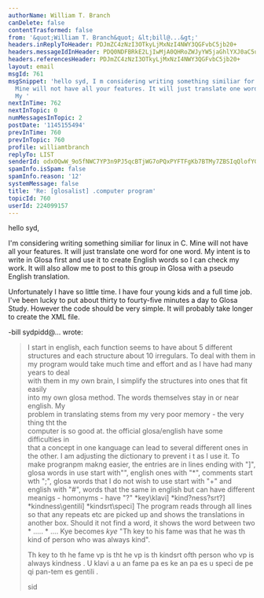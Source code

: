 ```yaml
---
authorName: William T. Branch
canDelete: false
contentTrasformed: false
from: '&quot;William T. Branch&quot; &lt;bill@...&gt;'
headers.inReplyToHeader: PDJmZC4zNzI3OTkyLjMxNzI4NWY3QGFvbC5jb20+
headers.messageIdInHeader: PDQ0NDFBRkE2LjIwMjA0QHRoZWJyYW5jaGhlYXJ0aC5uZXQ+
headers.referencesHeader: PDJmZC4zNzI3OTkyLjMxNzI4NWY3QGFvbC5jb20+
layout: email
msgId: 761
msgSnippet: 'hello syd, I m considering writing something similiar for linux in C.
  Mine will not have all your features. It will just translate one word for one word.
  My '
nextInTime: 762
nextInTopic: 0
numMessagesInTopic: 2
postDate: '1145155494'
prevInTime: 760
prevInTopic: 760
profile: williamtbranch
replyTo: LIST
senderId: odx0QwW_9o5fNWC7YP3n9PJ5qcBTjWG7oPQxPYFTFgKb7BTMy7ZBSIqQlofYGL3zcSYlB-5N5D18R-uoLD2-M9r9OrFeNcbRFzAWAmSxyCaDiTuOZg
spamInfo.isSpam: false
spamInfo.reason: '12'
systemMessage: false
title: 'Re: [glosalist] .computer program'
topicId: 760
userId: 224099157
---
```


hello syd,

I'm considering writing something similiar for linux in C. Mine will not 
have all your features. It will just translate one word for one word. My 
intent is to write in Glosa first and use it to create English words so 
I can check my work. It will also allow me to post to this group in 
Glosa with a pseudo English translation.

Unfortunately I have so little time. I have four young kids and a full 
time job. I've been lucky to put about thirty to fourty-five minutes a 
day to Glosa Study. However the code should be very simple. It will 
probably take longer to create the XML file.

-bill
sydpidd@... wrote:

> I start in english, each function seems to have about 5 different  
> structures
> and each structure about 10 irregulars. To deal with them in my  program
> would take much time and effort and as I have had many years to deal  
> with them in
> my own brain, I simplify the structures into ones that fit easily  
> into my
> own glosa method.  The words themselves stay in or near english. My  
> problem in
> translating stems from my very poor memory - the very thing tht the  
> computer
> is so good at. the official glosa/english have some difficulties in  
> that a
> concept in one kanguage can lead to several different ones in the 
> other.  I am
> adjusting the dictionary to prevent i t as I use it.
> To make progranpm  makng easier, the entries are in lines ending with 
> "]",
> glosa words in use start  with"\", english ones with "*", comments 
> start wth
> ";", glosa words that I do  not wish to use start with "+" and english 
> with "#",
> words that the same in  english but can have different meanigs - 
> homonyms -
> have  "?"
> *key\klavi]
> *kind\?ness?srt?]
> *kindness\gentili]
> *kindsrt\speci]
> The  program reads through all lines so that any repeats etc are 
> picked up
> and shows  the translations in another box. Should it not find a word, 
> it shows
> the word  between two * ..... * .... Kye becomes *kye*
> "Th key to his fame was that he  was th kind of person who was always 
> kind".
>
> Th key to th he fame vp is tht he vp is th kindsrt ofth  person who 
> vp  is
> always kindness .
> U klavi a u an fame pa es ke an pa es u speci de pe qi  pan-tem es 
> gentili .
>
> sid


